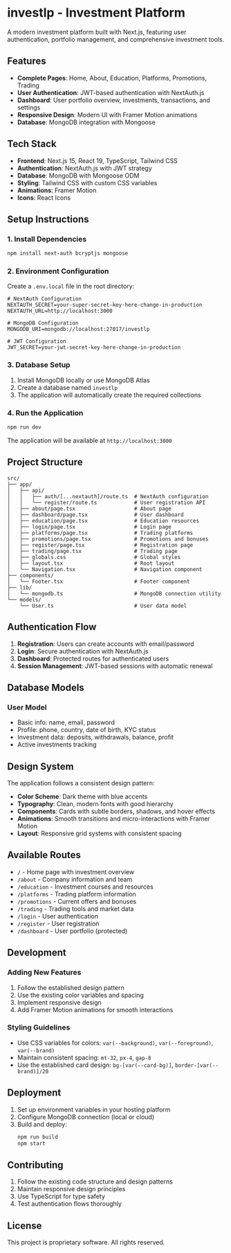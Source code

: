 # investlp - Investment Platform

A modern investment platform built with Next.js, featuring user authentication, portfolio management, and comprehensive investment tools.

## Features

- **Complete Pages**: Home, About, Education, Platforms, Promotions, Trading
- **User Authentication**: JWT-based authentication with NextAuth.js
- **Dashboard**: User portfolio overview, investments, transactions, and settings
- **Responsive Design**: Modern UI with Framer Motion animations
- **Database**: MongoDB integration with Mongoose

## Tech Stack

- **Frontend**: Next.js 15, React 19, TypeScript, Tailwind CSS
- **Authentication**: NextAuth.js with JWT strategy
- **Database**: MongoDB with Mongoose ODM
- **Styling**: Tailwind CSS with custom CSS variables
- **Animations**: Framer Motion
- **Icons**: React Icons

## Setup Instructions

### 1. Install Dependencies

```bash
npm install next-auth bcryptjs mongoose
```

### 2. Environment Configuration

Create a `.env.local` file in the root directory:

```env
# NextAuth Configuration
NEXTAUTH_SECRET=your-super-secret-key-here-change-in-production
NEXTAUTH_URL=http://localhost:3000

# MongoDB Configuration
MONGODB_URI=mongodb://localhost:27017/investlp

# JWT Configuration
JWT_SECRET=your-jwt-secret-key-here-change-in-production
```

### 3. Database Setup

1. Install MongoDB locally or use MongoDB Atlas
2. Create a database named `investlp`
3. The application will automatically create the required collections

### 4. Run the Application

```bash
npm run dev
```

The application will be available at `http://localhost:3000`

## Project Structure

```
src/
├── app/
│   ├── api/
│   │   ├── auth/[...nextauth]/route.ts  # NextAuth configuration
│   │   └── register/route.ts            # User registration API
│   ├── about/page.tsx                   # About page
│   ├── dashboard/page.tsx               # User dashboard
│   ├── education/page.tsx               # Education resources
│   ├── login/page.tsx                   # Login page
│   ├── platforms/page.tsx               # Trading platforms
│   ├── promotions/page.tsx              # Promotions and bonuses
│   ├── register/page.tsx                # Registration page
│   ├── trading/page.tsx                 # Trading page
│   ├── globals.css                      # Global styles
│   ├── layout.tsx                       # Root layout
│   └── Navigation.tsx                   # Navigation component
├── components/
│   └── Footer.tsx                       # Footer component
├── lib/
│   └── mongodb.ts                       # MongoDB connection utility
└── models/
    └── User.ts                          # User data model
```

## Authentication Flow

1. **Registration**: Users can create accounts with email/password
2. **Login**: Secure authentication with NextAuth.js
3. **Dashboard**: Protected routes for authenticated users
4. **Session Management**: JWT-based sessions with automatic renewal

## Database Models

### User Model
- Basic info: name, email, password
- Profile: phone, country, date of birth, KYC status
- Investment data: deposits, withdrawals, balance, profit
- Active investments tracking

## Design System

The application follows a consistent design pattern:
- **Color Scheme**: Dark theme with blue accents
- **Typography**: Clean, modern fonts with good hierarchy
- **Components**: Cards with subtle borders, shadows, and hover effects
- **Animations**: Smooth transitions and micro-interactions with Framer Motion
- **Layout**: Responsive grid systems with consistent spacing

## Available Routes

- `/` - Home page with investment overview
- `/about` - Company information and team
- `/education` - Investment courses and resources
- `/platforms` - Trading platform information
- `/promotions` - Current offers and bonuses
- `/trading` - Trading tools and market data
- `/login` - User authentication
- `/register` - User registration
- `/dashboard` - User portfolio (protected)

## Development

### Adding New Features
1. Follow the established design pattern
2. Use the existing color variables and spacing
3. Implement responsive design
4. Add Framer Motion animations for smooth interactions

### Styling Guidelines
- Use CSS variables for colors: `var(--background)`, `var(--foreground)`, `var(--brand)`
- Maintain consistent spacing: `mt-32`, `px-4`, `gap-8`
- Use the established card design: `bg-[var(--card-bg)]`, `border-[var(--brand)]/20`

## Deployment

1. Set up environment variables in your hosting platform
2. Configure MongoDB connection (local or cloud)
3. Build and deploy:
   ```bash
   npm run build
   npm start
   ```

## Contributing

1. Follow the existing code structure and design patterns
2. Maintain responsive design principles
3. Use TypeScript for type safety
4. Test authentication flows thoroughly

## License

This project is proprietary software. All rights reserved.
